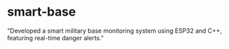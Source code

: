 # smart-base
"Developed a smart military base monitoring system using ESP32 and C++, featuring real-time danger alerts."
